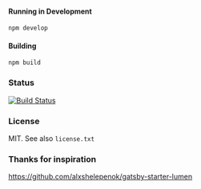 


#### Running in Development
`npm develop`

#### Building
`npm build`

### Status
[![Build Status](https://travis-ci.org/logrinto/website.svg?branch=master)](https://travis-ci.org/logrinto/website)

### License
MIT. See also `license.txt`


### Thanks for inspiration
https://github.com/alxshelepenok/gatsby-starter-lumen
